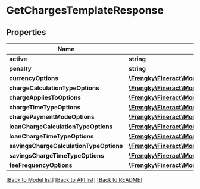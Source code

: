 # GetChargesTemplateResponse

## Properties
Name | Type | Description | Notes
------------ | ------------- | ------------- | -------------
**active** | **string** |  | [optional] 
**penalty** | **string** |  | [optional] 
**currencyOptions** | [**\Frengky\Fineract\Model\GetChargesCurrencyResponse[]**](GetChargesCurrencyResponse.md) |  | [optional] 
**chargeCalculationTypeOptions** | [**\Frengky\Fineract\Model\GetChargesCalculationTypeResponse[]**](GetChargesCalculationTypeResponse.md) |  | [optional] 
**chargeAppliesToOptions** | [**\Frengky\Fineract\Model\GetChargesAppliesToResponse[]**](GetChargesAppliesToResponse.md) |  | [optional] 
**chargeTimeTypeOptions** | [**\Frengky\Fineract\Model\GetChargesTimeTypeResponse[]**](GetChargesTimeTypeResponse.md) |  | [optional] 
**chargePaymentModeOptions** | [**\Frengky\Fineract\Model\GetChargesPaymentModeResponse[]**](GetChargesPaymentModeResponse.md) |  | [optional] 
**loanChargeCalculationTypeOptions** | [**\Frengky\Fineract\Model\GetChargesTemplateLoanChargeCalculationTypeOptions[]**](GetChargesTemplateLoanChargeCalculationTypeOptions.md) |  | [optional] 
**loanChargeTimeTypeOptions** | [**\Frengky\Fineract\Model\GetChargesTemplateLoanChargeTimeTypeOptions[]**](GetChargesTemplateLoanChargeTimeTypeOptions.md) |  | [optional] 
**savingsChargeCalculationTypeOptions** | [**\Frengky\Fineract\Model\GetChargesTemplateLoanChargeCalculationTypeOptions[]**](GetChargesTemplateLoanChargeCalculationTypeOptions.md) |  | [optional] 
**savingsChargeTimeTypeOptions** | [**\Frengky\Fineract\Model\GetChargesTemplateLoanChargeTimeTypeOptions[]**](GetChargesTemplateLoanChargeTimeTypeOptions.md) |  | [optional] 
**feeFrequencyOptions** | [**\Frengky\Fineract\Model\GetChargesTemplateFeeFrequencyOptions[]**](GetChargesTemplateFeeFrequencyOptions.md) |  | [optional] 

[[Back to Model list]](../../README.md#documentation-for-models) [[Back to API list]](../../README.md#documentation-for-api-endpoints) [[Back to README]](../../README.md)


